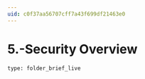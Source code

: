 ```yaml
---
uid: c0f37aa56707cff7a43f699df21463e0
---
```


# 5.-Security Overview
 
```ccard
type: folder_brief_live
```
 
